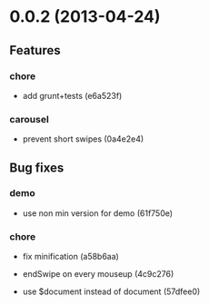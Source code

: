 # 0.0.2 (2013-04-24)

## Features
### chore

* add grunt+tests (e6a523f)

### carousel

* prevent short swipes (0a4e2e4)



## Bug fixes
### demo

* use non min version for demo (61f750e)

### chore

* fix minification (a58b6aa)

* endSwipe on every mouseup (4c9c276)

* use $document instead of document (57dfee0)


